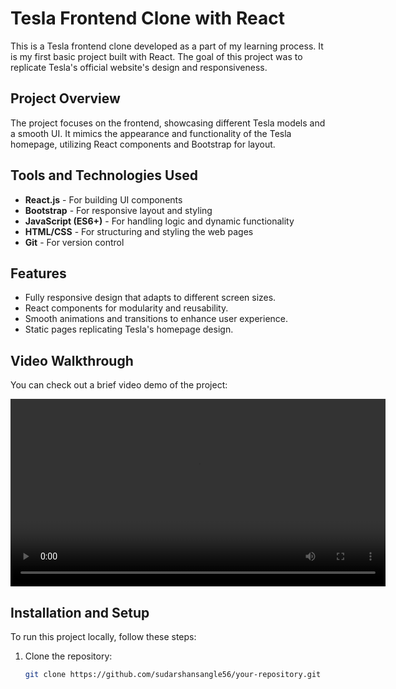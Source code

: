 # Tesla Frontend Clone with React

This is a Tesla frontend clone developed as a part of my learning process. It is my first basic project built with React. The goal of this project was to replicate Tesla's official website's design and responsiveness.

## Project Overview

The project focuses on the frontend, showcasing different Tesla models and a smooth UI. It mimics the appearance and functionality of the Tesla homepage, utilizing React components and Bootstrap for layout.

## Tools and Technologies Used

- **React.js** - For building UI components
- **Bootstrap** - For responsive layout and styling
- **JavaScript (ES6+)** - For handling logic and dynamic functionality
- **HTML/CSS** - For structuring and styling the web pages
- **Git** - For version control

## Features

- Fully responsive design that adapts to different screen sizes.
- React components for modularity and reusability.
- Smooth animations and transitions to enhance user experience.
- Static pages replicating Tesla's homepage design.


## Video Walkthrough

You can check out a brief video demo of the project:

<video width="600" controls>
  <source src="https://github.com/sudarshansangle56/your-repository/raw/main/Output.mp4" type="video/mp4">
  Your browser does not support the video tag.
</video>

## Installation and Setup

To run this project locally, follow these steps:

1. Clone the repository:
   ```bash
   git clone https://github.com/sudarshansangle56/your-repository.git
